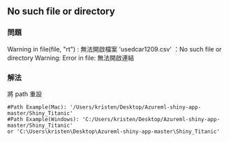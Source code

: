 
## No such file or directory  
### 問題  
Warning in file(file, "rt") :
  無法開啟檔案 'usedcar1209.csv' ：No such file or directory
Warning: Error in file: 無法開啟連結
### 解法  

將 path 重設
```
#Path Example(Mac): '/Users/kristen/Desktop/Azureml-shiny-app-master/Shiny_Titanic'
#Path Example(Windows): 'C:/Users/kristen/Desktop/Azureml-shiny-app-master/Shiny_Titanic'
or 'C:\Users\kristen\Desktop\Azureml-shiny-app-master\Shiny_Titanic'
```
